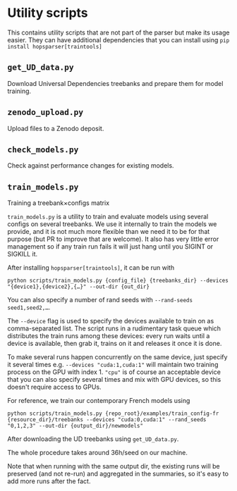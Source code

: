 Utility scripts
===============

This contains utility scripts that are not part of the parser but make its usage easier. They can
have additional dependencies that you can install using `pip install hopsparser[traintools]`

## `get_UD_data.py`

Download Universal Dependencies treebanks and prepare them for model training.

## `zenodo_upload.py`

Upload files to a Zenodo deposit.

## `check_models.py`

Check against performance changes for existing models.

## `train_models.py`

Training a treebank×configs matrix

`train_models.py` is a utility to train and evaluate models using several configs on several
treebanks. We use it internally to train the models we provide, and it is not much more flexible
than we need it to be for that purpose (but PR to improve that are welcome). It also has very little
error management so if any train run fails it will just hang until you SIGINT or SIGKILL it.

After installing `hopsparser[traintools]`, it can be run with

```console
python scripts/train_models.py {config_file} {treebanks_dir} --devices "{device1},{device2},{…}" --out-dir {out_dir}
```

You can also specify a number of rand seeds with `--rand-seeds seed1,seed2,…`.

The `--device` flag is used to specify the devices available to train on as comma-separated list.
The script runs in a rudimentary task queue which distributes the train runs among these devices:
every run waits until a device is available, then grab it, trains on it and releases it once it is
done.

To make several runs happen concurrently on the same device, just specify it several times e.g.
`--devices "cuda:1,cuda:1"` will maintain two training process on the GPU with index 1. `"cpu"` is
of course an acceptable device that you can also specify several times and mix with GPU devices, so
this doesn't require access to GPUs.

For reference, we train our contemporary French models using

```console
python scripts/train_models.py {repo_root}/examples/train_config-fr {resource_dir}/treebanks --devices "cuda:0,cuda:1" --rand_seeds "0,1,2,3" --out-dir {output_dir}/newmodels"
```

After downloading the UD treebanks using `get_UD_data.py`.

The whole procedure takes around 36h/seed on our machine.

Note that when running with the same output dir, the existing runs will be preserved (and not
re-run) and aggregated in the summaries, so it's easy to add more runs after the fact.
